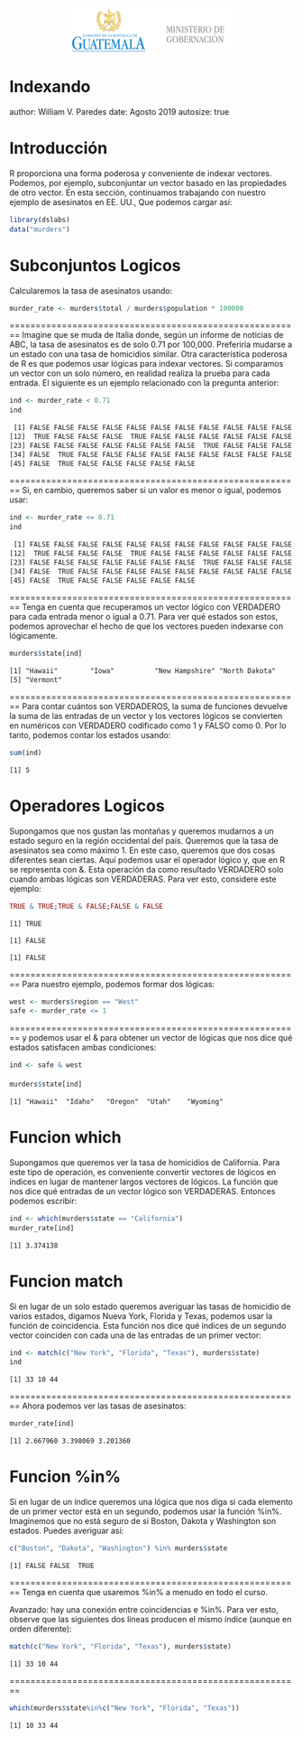 <p align="center">
<img src="logomingob2018.png">
</p>

Indexando
========================================================
author: William V. Paredes
date:  Agosto 2019
autosize: true

Introducción
========================================================
R proporciona una forma poderosa y conveniente de indexar vectores. Podemos, por ejemplo, subconjuntar un vector basado en las propiedades de otro vector. En esta sección, continuamos trabajando con nuestro ejemplo de asesinatos en EE. UU., Que podemos cargar así:


```r
library(dslabs)
data("murders")
```

Subconjuntos Logicos
========================================================
Calcularemos la tasa de asesinatos usando:


```r
murder_rate <- murders$total / murders$population * 100000 
```

========================================================
Imagine que se muda de Italia donde, según un informe de noticias de ABC, la tasa de asesinatos es de solo 0.71 por 100,000. Preferiría mudarse a un estado con una tasa de homicidios similar. Otra característica poderosa de R es que podemos usar lógicas para indexar vectores. Si comparamos un vector con un solo número, en realidad realiza la prueba para cada entrada. El siguiente es un ejemplo relacionado con la pregunta anterior:


```r
ind <- murder_rate < 0.71
ind
```

```
 [1] FALSE FALSE FALSE FALSE FALSE FALSE FALSE FALSE FALSE FALSE FALSE
[12]  TRUE FALSE FALSE FALSE  TRUE FALSE FALSE FALSE FALSE FALSE FALSE
[23] FALSE FALSE FALSE FALSE FALSE FALSE FALSE  TRUE FALSE FALSE FALSE
[34] FALSE  TRUE FALSE FALSE FALSE FALSE FALSE FALSE FALSE FALSE FALSE
[45] FALSE  TRUE FALSE FALSE FALSE FALSE FALSE
```


========================================================
Si, en cambio, queremos saber si un valor es menor o igual, podemos usar:


```r
ind <- murder_rate <= 0.71
ind
```

```
 [1] FALSE FALSE FALSE FALSE FALSE FALSE FALSE FALSE FALSE FALSE FALSE
[12]  TRUE FALSE FALSE FALSE  TRUE FALSE FALSE FALSE FALSE FALSE FALSE
[23] FALSE FALSE FALSE FALSE FALSE FALSE FALSE  TRUE FALSE FALSE FALSE
[34] FALSE  TRUE FALSE FALSE FALSE FALSE FALSE FALSE FALSE FALSE FALSE
[45] FALSE  TRUE FALSE FALSE FALSE FALSE FALSE
```

========================================================
Tenga en cuenta que recuperamos un vector lógico con VERDADERO para cada entrada menor o igual a 0.71. Para ver qué estados son estos, podemos aprovechar el hecho de que los vectores pueden indexarse con lógicamente.


```r
murders$state[ind]
```

```
[1] "Hawaii"        "Iowa"          "New Hampshire" "North Dakota" 
[5] "Vermont"      
```


========================================================
Para contar cuántos son VERDADEROS, la suma de funciones devuelve la suma de las entradas de un vector y los vectores lógicos se convierten en numéricos con VERDADERO codificado como 1 y FALSO como 0. Por lo tanto, podemos contar los estados usando:


```r
sum(ind)
```

```
[1] 5
```

Operadores Logicos
========================================================
Supongamos que nos gustan las montañas y queremos mudarnos a un estado seguro en la región occidental del país. Queremos que la tasa de asesinatos sea como máximo 1. En este caso, queremos que dos cosas diferentes sean ciertas. Aquí podemos usar el operador lógico y, que en R se representa con &. Esta operación da como resultado VERDADERO solo cuando ambas lógicas son VERDADERAS. Para ver esto, considere este ejemplo:


```r
TRUE & TRUE;TRUE & FALSE;FALSE & FALSE
```

```
[1] TRUE
```

```
[1] FALSE
```

```
[1] FALSE
```

========================================================
Para nuestro ejemplo, podemos formar dos lógicas:


```r
west <- murders$region == "West"
safe <- murder_rate <= 1
```

========================================================
y podemos usar el & para obtener un vector de lógicas que nos dice qué estados satisfacen ambas condiciones:


```r
ind <- safe & west

murders$state[ind]
```

```
[1] "Hawaii"  "Idaho"   "Oregon"  "Utah"    "Wyoming"
```

Funcion which
========================================================
Supongamos que queremos ver la tasa de homicidios de California. Para este tipo de operación, es conveniente convertir vectores de lógicos en índices en lugar de mantener largos vectores de lógicos. La función que nos dice qué entradas de un vector lógico son VERDADERAS. Entonces podemos escribir:


```r
ind <- which(murders$state == "California")
murder_rate[ind]
```

```
[1] 3.374138
```

Funcion match
========================================================
Si en lugar de un solo estado queremos averiguar las tasas de homicidio de varios estados, digamos Nueva York, Florida y Texas, podemos usar la función de coincidencia. Esta función nos dice qué índices de un segundo vector coinciden con cada una de las entradas de un primer vector:


```r
ind <- match(c("New York", "Florida", "Texas"), murders$state)
ind
```

```
[1] 33 10 44
```

========================================================
Ahora podemos ver las tasas de asesinatos:


```r
murder_rate[ind]
```

```
[1] 2.667960 3.398069 3.201360
```

Funcion %in%
========================================================
Si en lugar de un índice queremos una lógica que nos diga si cada elemento de un primer vector está en un segundo, podemos usar la función %in%. Imaginemos que no está seguro de si Boston, Dakota y Washington son estados. Puedes averiguar así:


```r
c("Boston", "Dakota", "Washington") %in% murders$state
```

```
[1] FALSE FALSE  TRUE
```


========================================================
Tenga en cuenta que usaremos %in% a menudo en todo el curso.

Avanzado: hay una conexión entre coincidencias e %in%. Para ver esto, observe que las siguientes dos líneas producen el mismo índice (aunque en orden diferente):


```r
match(c("New York", "Florida", "Texas"), murders$state)
```

```
[1] 33 10 44
```

========================================================

```r
which(murders$state%in%c("New York", "Florida", "Texas"))
```

```
[1] 10 33 44
```
